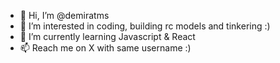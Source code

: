 - 👋 Hi, I’m @demiratms
- 👀 I’m interested in coding, building rc models and tinkering :)
- 🌱 I’m currently learning Javascript & React
- 📫 Reach me on X with same username :)

<!---
DemiratMS/DemiratMS is a ✨ special ✨ repository because its `README.md` (this file) appears on your GitHub profile.
You can click the Preview link to take a look at your changes.
--->
